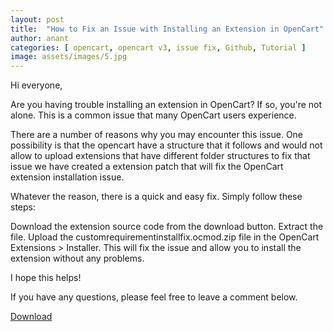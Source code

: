 ```yaml
---
layout: post
title:  "How to Fix an Issue with Installing an Extension in OpenCart"
author: anant
categories: [ opencart, opencart v3, issue fix, Github, Tutorial ]
image: assets/images/5.jpg
---
```


Hi everyone,

Are you having trouble installing an extension in OpenCart? If so, you're not alone. This is a common issue that many OpenCart users experience.

There are a number of reasons why you may encounter this issue. One possibility is that the opencart have a structure that it follows and would not allow to upload extensions that have different folder structures to fix that issue we have created a extension patch that will fix the OpenCart extension installation issue.

Whatever the reason, there is a quick and easy fix. Simply follow these steps:

Download the extension source code from the download button.
Extract the file.
Upload the customrequirementinstallfix.ocmod.zip file in the OpenCart Extensions > Installer.
This will fix the issue and allow you to install the extension without any problems.

I hope this helps!

If you have any questions, please feel free to leave a comment below.

<a href="https://github.com/ECodeeshop/oc-extension-installation-fix/archive/refs/tags/v1.0.0.zip" class="btn btn-dark text-white px-5 btn-lg" download>Download</a>

